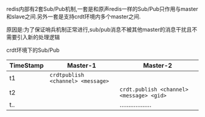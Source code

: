 redis内部有2套Sub/Pub机制,一套是和原声redis一样的Sub/Pub只作用与master和slave之间.另外一套是支持crdt环境内多个master之间.

原因是:为了保证哨兵机制正常进行,sub/pub消息不被其他master的消息干扰且不需要引入新的处理逻辑

crdt环境下的Sub/Pub

| TimeStamp | Master-1 | Master-2 |
|  ----  | ----  | ---- |  
|   t1	 | `crdtpublish <channel> <message>` | |
|   t2   | | `crdt.publish <channel> <message> <gid>` |
|   t..  | | ……………… |